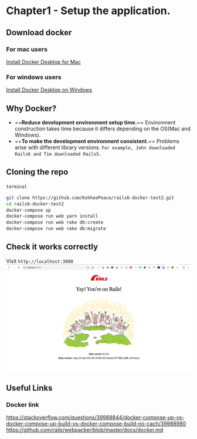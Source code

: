 # Chapter1 - Setup the application.

## Download docker
### For mac users
[Install Docker Desktop for Mac](https://docs.docker.com/docker-for-mac/install/)
### For windows users
[Install Docker Desktop on Windows](https://docs.docker.com/docker-for-windows/install/)

## Why Docker?
- ==**Reduce development environment setup time.**== Environment construction takes time because it differs depending on the OS(Mac and Windows).
- ==**To make the development environment consistent.**== Problems arise with different library versions. `For example, John downloaded Rails6 and Tim downloaded Rails5.`


## Cloning the repo
`terminal`
```bash
git clone https://github.com/KohheePeace/rails6-docker-test2.git
cd rails6-docker-test2
docker-compose up
docker-compose run web yarn install
docker-compose run web rake db:create
docker-compose run web rake db:migrate
```

## Check it works correctly
Visit `http://localhost:3000`
![Screenshot](img/chap01-localhost-3000.png)

## Useful Links

### Docker link
https://stackoverflow.com/questions/39988844/docker-compose-up-vs-docker-compose-up-build-vs-docker-compose-build-no-cach/39988980
https://github.com/rails/webpacker/blob/master/docs/docker.md